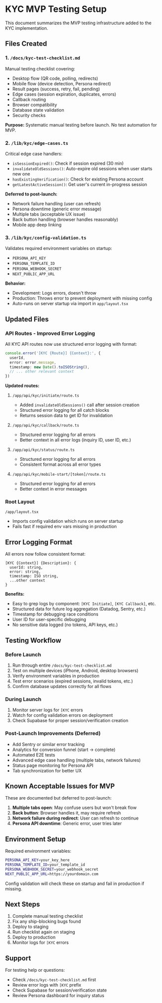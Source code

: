 # KYC MVP Testing Setup

This document summarizes the MVP testing infrastructure added to the KYC implementation.

## Files Created

### 1. `/docs/kyc-test-checklist.md`
Manual testing checklist covering:
- Desktop flow (QR code, polling, redirects)
- Mobile flow (device detection, Persona redirect)
- Result pages (success, retry, fail, pending)
- Edge cases (session expiration, duplicates, errors)
- Callback routing
- Browser compatibility
- Database state validation
- Security checks

**Purpose:** Systematic manual testing before launch. No test automation for MVP.

### 2. `/lib/kyc/edge-cases.ts`
Critical edge case handlers:
- `isSessionExpired()`: Check if session expired (30 min)
- `invalidateOldSessions()`: Auto-expire old sessions when user starts new one
- `hasExistingVerification()`: Check for existing Persona account
- `getLatestActiveSession()`: Get user's current in-progress session

**Deferred to post-launch:**
- Network failure handling (user can refresh)
- Persona downtime (generic error message)
- Multiple tabs (acceptable UX issue)
- Back button handling (browser handles reasonably)
- Mobile app deep linking

### 3. `/lib/kyc/config-validation.ts`
Validates required environment variables on startup:
- `PERSONA_API_KEY`
- `PERSONA_TEMPLATE_ID`
- `PERSONA_WEBHOOK_SECRET`
- `NEXT_PUBLIC_APP_URL`

**Behavior:**
- Development: Logs errors, doesn't throw
- Production: Throws error to prevent deployment with missing config
- Auto-runs on server startup via import in `app/layout.tsx`

## Updated Files

### API Routes - Improved Error Logging
All KYC API routes now use structured error logging with format:
```typescript
console.error('[KYC {Route}] {Context}:', {
  userId,
  error: error.message,
  timestamp: new Date().toISOString(),
  // ... other relevant context
})
```

**Updated routes:**
1. `/app/api/kyc/initiate/route.ts`
   - Added `invalidateOldSessions()` call after session creation
   - Structured error logging for all catch blocks
   - Returns session data to get ID for invalidation

2. `/app/api/kyc/callback/route.ts`
   - Structured error logging for all errors
   - Better context in all error logs (inquiry ID, user ID, etc.)

3. `/app/api/kyc/status/route.ts`
   - Structured error logging for all errors
   - Consistent format across all error types

4. `/app/api/kyc/mobile-start/[token]/route.ts`
   - Structured error logging for all errors
   - Better context in error messages

### Root Layout
`/app/layout.tsx`
- Imports config validation which runs on server startup
- Fails fast if required env vars missing in production

## Error Logging Format

All errors now follow consistent format:
```
[KYC {Context}] {Description}: {
  userId: string,
  error: string,
  timestamp: ISO string,
  ...other context
}
```

**Benefits:**
- Easy to grep logs by component: `[KYC Initiate]`, `[KYC Callback]`, etc.
- Structured data for future log aggregation (Datadog, Sentry, etc.)
- Timestamp for debugging race conditions
- User ID for user-specific debugging
- No sensitive data logged (no tokens, API keys, etc.)

## Testing Workflow

### Before Launch
1. Run through entire `/docs/kyc-test-checklist.md`
2. Test on multiple devices (iPhone, Android, desktop browsers)
3. Verify environment variables in production
4. Test error scenarios (expired sessions, invalid tokens, etc.)
5. Confirm database updates correctly for all flows

### During Launch
1. Monitor server logs for `[KYC` errors
2. Watch for config validation errors on deployment
3. Check Supabase for proper session/verification creation

### Post-Launch Improvements (Deferred)
- Add Sentry or similar error tracking
- Analytics for conversion funnel (start → complete)
- Automated E2E tests
- Advanced edge case handling (multiple tabs, network failures)
- Status page monitoring for Persona API
- Tab synchronization for better UX

## Known Acceptable Issues for MVP

These are documented but deferred to post-launch:
1. **Multiple tabs open**: May confuse users but won't break flow
2. **Back button**: Browser handles it, may require refresh
3. **Network failure during redirect**: User can refresh to continue
4. **Persona API downtime**: Generic error, user tries later

## Environment Setup

Required environment variables:
```bash
PERSONA_API_KEY=your_key_here
PERSONA_TEMPLATE_ID=your_template_id
PERSONA_WEBHOOK_SECRET=your_webhook_secret
NEXT_PUBLIC_APP_URL=https://yourdomain.com
```

Config validation will check these on startup and fail in production if missing.

## Next Steps

1. Complete manual testing checklist
2. Fix any ship-blocking bugs found
3. Deploy to staging
4. Run checklist again on staging
5. Deploy to production
6. Monitor logs for `[KYC` errors

## Support

For testing help or questions:
- Check `/docs/kyc-test-checklist.md` first
- Review error logs with `[KYC` prefix
- Check Supabase for session/verification state
- Review Persona dashboard for inquiry status
